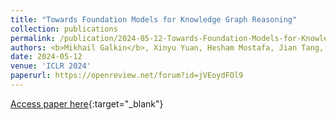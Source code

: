 ```yaml
---
title: "Towards Foundation Models for Knowledge Graph Reasoning"
collection: publications
permalink: /publication/2024-05-12-Towards-Foundation-Models-for-Knowledge-Graph-Reasoning
authors: <b>Mikhail Galkin</b>, Xinyu Yuan, Hesham Mostafa, Jian Tang, Zhaocheng Zhu
date: 2024-05-12
venue: 'ICLR 2024'
paperurl: https://openreview.net/forum?id=jVEoydFOl9
---
```

[Access paper here](https://openreview.net/forum?id=jVEoydFOl9){:target="_blank"}
